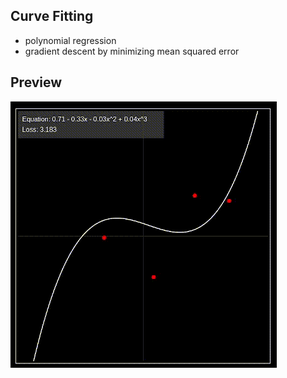 ## Curve Fitting
- polynomial regression
- gradient descent by minimizing mean squared error

## Preview
<img src="https://raw.githubusercontent.com/loganstottle/regression_gradient_descent/refs/heads/main/regression_preview.gif">
